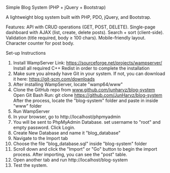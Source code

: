 Simple Blog System (PHP + jQuery + Bootstrap)

A lightweight blog system built with PHP, PDO, jQuery, and Bootstrap.

Features:
API with CRUD operations (GET, POST, DELETE). 
Single-page dashboard with AJAX (list, create, delete posts). 
Search + sort (client-side). 
Validation (title required, body ≥ 100 chars). 
Mobile-friendly layout. 
Character counter for post body. 

Set-up Instructions
1. Install WampServer
    Link: https://sourceforge.net/projects/wampserver/
    Install all required C++ Redist in order to complete the installation
2. Make sure you already have Git in your system. 
    If not, you can download it here: https://git-scm.com/downloads
3. After installing WampServer, locate "wamp64/www"
4. Clone the GitHub repo from www.github.com/junharvz/blog-system
    Open Git Bash
    Run: git clone https://github.com/JunHarvz/blog-system
    After the process, locate the "blog-system" folder and paste in inside "www" folder
5. Run WampServer
6. In your browser, go to http://localhost/phpmyadmin
7. You will be sent to PhpMyAdmin Database. set username to "root" and empty password.
    Click Login.
8. Create New Database and name it "blog_database"
9. Navigate to the Import tab
10. Choose the file "blog_database.sql" inside "blog-system" folder
11. Scroll down and click the "Import" or "Go" button to begin the import process.
     After importing, you can see the "post" table.
12. Open another tab and run http://localhost/blog-system
13. Test the system.

   



   
